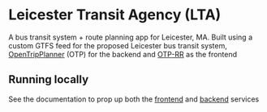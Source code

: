 # Leicester Transit Agency (LTA)

A bus transit system + route planning app for Leicester, MA. Built using a custom GTFS feed for the proposed Leicester bus transit system, [OpenTripPlanner](http://www.opentripplanner.org) (OTP) for the backend and [OTP-RR](https://github.com/opentripplanner/otp-react-redux) as the frontend

## Running locally

See the documentation to prop up both the [frontend](https://github.com/ayaviri/leicester/blob/main/services/client/README.md) and [backend](https://github.com/ayaviri/leicester/blob/main/services/otp/README.md) services
